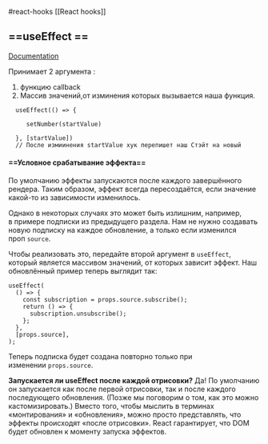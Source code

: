 #react-hooks [[React hooks]]

## ==useEffect ==
[Documentation](https://ru.reactjs.org/docs/hooks-reference.html#useeffect)

Принимает 2 аргумента :
1. функцию callback
2. Массив значений,от изминения которых вызывается наша функция. 

```tsx
  useEffect(() => {

     setNumber(startValue)

  }, [startValue]) 
  // После измиинения startValue хук перепишет наш Стэйт на новый
```

####  ==Условное срабатывание эффекта==

По умолчанию эффекты запускаются после каждого завершённого рендера. Таким образом, эффект всегда пересоздаётся, если значение какой-то из зависимости изменилось.

Однако в некоторых случаях это может быть излишним, например, в примере подписки из предыдущего раздела. Нам не нужно создавать новую подписку на каждое обновление, а только если изменился проп `source`.

Чтобы реализовать это, передайте второй аргумент в `useEffect`, который является массивом значений, от которых зависит эффект. Наш обновлённый пример теперь выглядит так:

``` tsx
useEffect(
  () => {
    const subscription = props.source.subscribe();
    return () => {
      subscription.unsubscribe();
    };
  },
  [props.source],
);
```

Теперь подписка будет создана повторно только при изменении `props.source`.



**Запускается ли useEffect после каждой отрисовки?** Да! По умолчанию он запускается как после первой отрисовки, так и после каждого последующего обновления. (Позже мы поговорим о том, как это можно кастомизировать.) Вместо того, чтобы мыслить в терминах «монтирования» и «обновления», можно просто представлять, что эффекты происходят «после отрисовки». React гарантирует, что DOM будет обновлен к моменту запуска эффектов.


